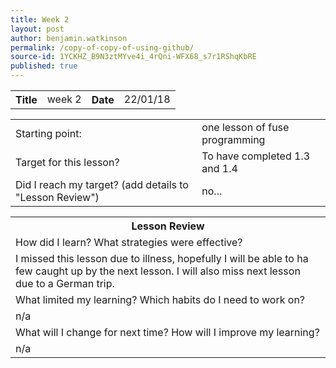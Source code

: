 ```yaml
---
title: Week 2
layout: post
author: benjamin.watkinson
permalink: /copy-of-copy-of-using-github/
source-id: 1YCKHZ_B9N3ztMYve4i_4rQni-WFX68_s7r1RShqKbRE
published: true
---
```

<table>
  <tr>
    <th>Title</th>
    <td>week 2</td>
    <th>Date</th>
    <td>22/01/18</td>
  </tr>
</table>


<table>
  <tr>
    <td>Starting point:</td>
    <td>one lesson of fuse programming</td>
  </tr>
  <tr>
    <td>Target for this lesson?</td>
    <td>To have completed 1.3 and 1.4</td>
  </tr>
  <tr>
    <td>Did I reach my target? 
(add details to "Lesson Review")</td>
    <td> no...</td>
  </tr>
</table>


<table>
  <tr>
    <th>Lesson Review</th>
  </tr>
  <tr>
    <td>How did I learn? What strategies were effective? </td>
  </tr>
  <tr>
    <td>I missed this lesson due to illness, hopefully I will be able to ha few caught up by the next lesson. I will also miss next lesson due to a German trip.</td>
  </tr>
  <tr>
    <td>What limited my learning? Which habits do I need to work on? </td>
  </tr>
  <tr>
    <td>n/a</td>
  </tr>
  <tr>
    <td>What will I change for next time? How will I improve my learning?</td>
  </tr>
  <tr>
    <td>n/a</td>
  </tr>
</table>


